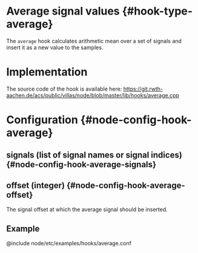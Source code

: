 # Average signal values {#hook-type-average}

The `average` hook calculates arithmetic mean over a set of signals and insert it as a new value to the samples.

# Implementation

The source code of the hook is available here:
https://git.rwth-aachen.de/acs/public/villas/node/blob/master/lib/hooks/average.cpp

# Configuration {#node-config-hook-average}

## signals (list of signal names or signal indices) {#node-config-hook-average-signals}

## offset (integer) {#node-config-hook-average-offset}

The signal offset at which the average signal should be inserted.

## Example

@include node/etc/examples/hooks/average.conf
